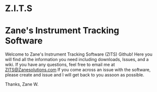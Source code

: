 # Z.I.T.S
# Zane's Instrument Tracking Software

Welcome to Zane's Instrument Tracking Software (ZITS) Github!
Here you will find all the information you need including downloads, Issues, and a wiki.
If you have any questions, feel free to email me at ZITS@Zanesolutions.com
If you come across an issue with the software, please create and issue and I will get back to you assoon as possible.


Thanks,
Zane W.


